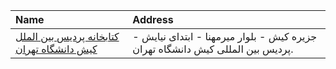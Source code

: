 | Name                                                                                                                           | Address                                                                        |
|:-------------------------------------------------------------------------------------------------------------------------------|:-------------------------------------------------------------------------------|
| [کتابخانه پردیس بین الملل كیش دانشگاه تهران](https://lib.ir/fa/library/103/کتابخانه-پردیس-بین-الملل-كیش-دانشگاه-تهران/search/) | جزيره كيش - بلوار ميرمهنا - ابتدای نيايش - پرديس بين المللی كيش دانشگاه تهران. |